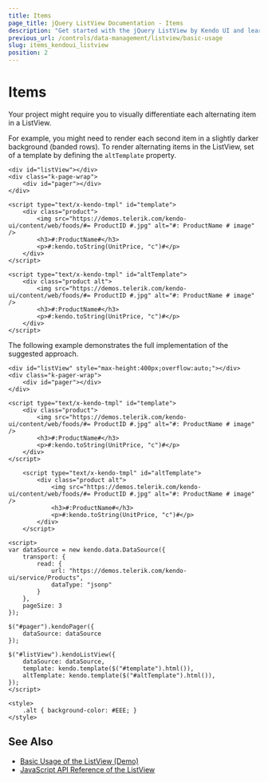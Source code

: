 ```yaml
---
title: Items
page_title: jQuery ListView Documentation - Items
description: "Get started with the jQuery ListView by Kendo UI and learn how to alternate its items."
previous_url: /controls/data-management/listview/basic-usage
slug: items_kendoui_listview
position: 2
---
```


# Items

Your project might require you to visually differentiate each alternating item in a ListView.

For example, you might need to render each second item in a slightly darker background (banded rows). To render alternating items in the ListView, set of a template by defining the `altTemplate` property.

    <div id="listView"></div>
    <div class="k-page-wrap">
        <div id="pager"></div>
    </div>

    <script type="text/x-kendo-tmpl" id="template">
        <div class="product">
            <img src="https://demos.telerik.com/kendo-ui/content/web/foods/#= ProductID #.jpg" alt="#: ProductName # image" />
            <h3>#:ProductName#</h3>
            <p>#:kendo.toString(UnitPrice, "c")#</p>
        </div>
    </script>

    <script type="text/x-kendo-tmpl" id="altTemplate">
        <div class="product alt">
            <img src="https://demos.telerik.com/kendo-ui/content/web/foods/#= ProductID #.jpg" alt="#: ProductName # image" />
            <h3>#:ProductName#</h3>
            <p>#:kendo.toString(UnitPrice, "c")#</p>
        </div>
    </script>

The following example demonstrates the full implementation of the suggested approach.

```dojo
<div id="listView" style="max-height:400px;overflow:auto;"></div>
<div class="k-pager-wrap">
    <div id="pager"></div>
</div>

<script type="text/x-kendo-tmpl" id="template">
    <div class="product">
        <img src="https://demos.telerik.com/kendo-ui/content/web/foods/#= ProductID #.jpg" alt="#: ProductName # image" />
        <h3>#:ProductName#</h3>
        <p>#:kendo.toString(UnitPrice, "c")#</p>
    </div>
</script>

    <script type="text/x-kendo-tmpl" id="altTemplate">
        <div class="product alt">
            <img src="https://demos.telerik.com/kendo-ui/content/web/foods/#= ProductID #.jpg" alt="#: ProductName # image" />
            <h3>#:ProductName#</h3>
            <p>#:kendo.toString(UnitPrice, "c")#</p>
        </div>
    </script>

<script>
var dataSource = new kendo.data.DataSource({
    transport: {
        read: {
            url: "https://demos.telerik.com/kendo-ui/service/Products",
            dataType: "jsonp"
        }
    },
    pageSize: 3
});

$("#pager").kendoPager({
    dataSource: dataSource
});

$("#listView").kendoListView({
    dataSource: dataSource,
    template: kendo.template($("#template").html()),
    altTemplate: kendo.template($("#altTemplate").html()),
});
</script>

<style>
    .alt { background-color: #EEE; }
</style>

```

## See Also

* [Basic Usage of the ListView (Demo)](https://demos.telerik.com/kendo-ui/listview/index)
* [JavaScript API Reference of the ListView](/api/javascript/ui/listview)
